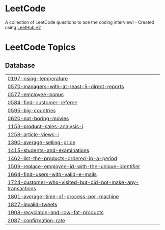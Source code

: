 # LeetCode
A collection of LeetCode questions to ace the coding interview! - Created using [LeetHub v2](https://github.com/arunbhardwaj/LeetHub-2.0)

<!---LeetCode Topics Start-->
# LeetCode Topics
## Database
|  |
| ------- |
| [0197-rising-temperature](https://github.com/jkhan94/LeetCode/tree/master/0197-rising-temperature) |
| [0570-managers-with-at-least-5-direct-reports](https://github.com/jkhan94/LeetCode/tree/master/0570-managers-with-at-least-5-direct-reports) |
| [0577-employee-bonus](https://github.com/jkhan94/LeetCode/tree/master/0577-employee-bonus) |
| [0584-find-customer-referee](https://github.com/jkhan94/LeetCode/tree/master/0584-find-customer-referee) |
| [0595-big-countries](https://github.com/jkhan94/LeetCode/tree/master/0595-big-countries) |
| [0620-not-boring-movies](https://github.com/jkhan94/LeetCode/tree/master/0620-not-boring-movies) |
| [1153-product-sales-analysis-i](https://github.com/jkhan94/LeetCode/tree/master/1153-product-sales-analysis-i) |
| [1258-article-views-i](https://github.com/jkhan94/LeetCode/tree/master/1258-article-views-i) |
| [1390-average-selling-price](https://github.com/jkhan94/LeetCode/tree/master/1390-average-selling-price) |
| [1415-students-and-examinations](https://github.com/jkhan94/LeetCode/tree/master/1415-students-and-examinations) |
| [1462-list-the-products-ordered-in-a-period](https://github.com/jkhan94/LeetCode/tree/master/1462-list-the-products-ordered-in-a-period) |
| [1509-replace-employee-id-with-the-unique-identifier](https://github.com/jkhan94/LeetCode/tree/master/1509-replace-employee-id-with-the-unique-identifier) |
| [1664-find-users-with-valid-e-mails](https://github.com/jkhan94/LeetCode/tree/master/1664-find-users-with-valid-e-mails) |
| [1724-customer-who-visited-but-did-not-make-any-transactions](https://github.com/jkhan94/LeetCode/tree/master/1724-customer-who-visited-but-did-not-make-any-transactions) |
| [1801-average-time-of-process-per-machine](https://github.com/jkhan94/LeetCode/tree/master/1801-average-time-of-process-per-machine) |
| [1827-invalid-tweets](https://github.com/jkhan94/LeetCode/tree/master/1827-invalid-tweets) |
| [1908-recyclable-and-low-fat-products](https://github.com/jkhan94/LeetCode/tree/master/1908-recyclable-and-low-fat-products) |
| [2087-confirmation-rate](https://github.com/jkhan94/LeetCode/tree/master/2087-confirmation-rate) |
<!---LeetCode Topics End-->